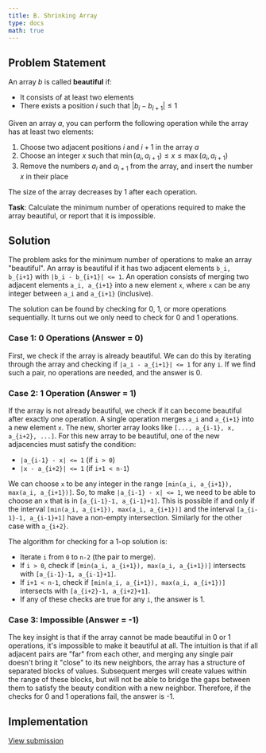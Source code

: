 ```yaml
---
title: B. Shrinking Array
type: docs
math: true
---
```


## Problem Statement

An array $b$ is called **beautiful** if:
- It consists of at least two elements
- There exists a position $i$ such that $|b_i - b_{i+1}| \leq 1$

Given an array $a$, you can perform the following operation while the array has at least two elements:

1. Choose two adjacent positions $i$ and $i+1$ in the array $a$
2. Choose an integer $x$ such that $\min(a_i, a_{i+1}) \leq x \leq \max(a_i, a_{i+1})$
3. Remove the numbers $a_i$ and $a_{i+1}$ from the array, and insert the number $x$ in their place

The size of the array decreases by 1 after each operation.

**Task**: Calculate the minimum number of operations required to make the array beautiful, or report that it is impossible.

## Solution

The problem asks for the minimum number of operations to make an array "beautiful". An array is beautiful if it has two adjacent elements `b_i, b_{i+1}` with `|b_i - b_{i+1}| <= 1`. An operation consists of merging two adjacent elements `a_i, a_{i+1}` into a new element `x`, where `x` can be any integer between `a_i` and `a_{i+1}` (inclusive).

The solution can be found by checking for 0, 1, or more operations sequentially. It turns out we only need to check for 0 and 1 operations.

### Case 1: 0 Operations (Answer = 0)
First, we check if the array is already beautiful. We can do this by iterating through the array and checking if `|a_i - a_{i+1}| <= 1` for any `i`. If we find such a pair, no operations are needed, and the answer is 0.

### Case 2: 1 Operation (Answer = 1)
If the array is not already beautiful, we check if it can become beautiful after exactly one operation.
A single operation merges `a_i` and `a_{i+1}` into a new element `x`. The new, shorter array looks like `[..., a_{i-1}, x, a_{i+2}, ...]`.
For this new array to be beautiful, one of the new adjacencies must satisfy the condition:
-   `|a_{i-1} - x| <= 1` (if `i > 0`)
-   `|x - a_{i+2}| <= 1` (if `i+1 < n-1`)

We can choose `x` to be any integer in the range `[min(a_i, a_{i+1}), max(a_i, a_{i+1})]`.
So, to make `|a_{i-1} - x| <= 1`, we need to be able to choose an `x` that is in `[a_{i-1}-1, a_{i-1}+1]`. This is possible if and only if the interval `[min(a_i, a_{i+1}), max(a_i, a_{i+1})]` and the interval `[a_{i-1}-1, a_{i-1}+1]` have a non-empty intersection.
Similarly for the other case with `a_{i+2}`.

The algorithm for checking for a 1-op solution is:
-   Iterate `i` from `0` to `n-2` (the pair to merge).
-   If `i > 0`, check if `[min(a_i, a_{i+1}), max(a_i, a_{i+1})]` intersects with `[a_{i-1}-1, a_{i-1}+1]`.
-   If `i+1 < n-1`, check if `[min(a_i, a_{i+1}), max(a_i, a_{i+1})]` intersects with `[a_{i+2}-1, a_{i+2}+1]`.
-   If any of these checks are true for any `i`, the answer is 1.

### Case 3: Impossible (Answer = -1)
The key insight is that if the array cannot be made beautiful in 0 or 1 operations, it's impossible to make it beautiful at all.
The intuition is that if all adjacent pairs are "far" from each other, and merging any single pair doesn't bring it "close" to its new neighbors, the array has a structure of separated blocks of values. Subsequent merges will create values within the range of these blocks, but will not be able to bridge the gaps between them to satisfy the beauty condition with a new neighbor.
Therefore, if the checks for 0 and 1 operations fail, the answer is -1.

## Implementation

[View submission](https://codeforces.com/contest/2112/submission/327449200)
